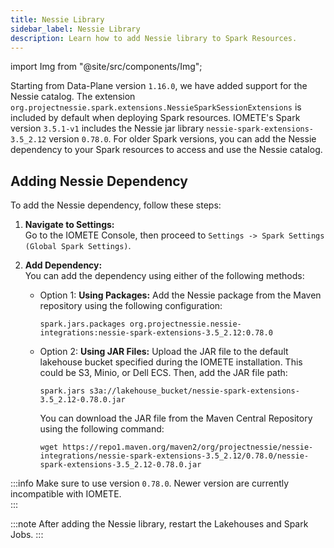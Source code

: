 ```yaml
---
title: Nessie Library
sidebar_label: Nessie Library
description: Learn how to add Nessie library to Spark Resources.
---
```


import Img from "@site/src/components/Img";

Starting from Data-Plane version `1.16.0`, we have added support for the Nessie catalog. The extension `org.projectnessie.spark.extensions.NessieSparkSessionExtensions` is included by default when deploying Spark resources. IOMETE's Spark version `3.5.1-v1` includes the Nessie jar library `nessie-spark-extensions-3.5_2.12` version `0.78.0`. For older Spark versions, you can add the Nessie dependency to your Spark resources to access and use the Nessie catalog.

## Adding Nessie Dependency

To add the Nessie dependency, follow these steps:  
1. **Navigate to Settings:**  
  Go to the IOMETE Console, then proceed to `Settings -> Spark Settings (Global Spark Settings)`.  

2. **Add Dependency:**  
  You can add the dependency using either of the following methods:  

   - Option 1: **Using Packages:**
     Add the Nessie package from the Maven repository using the following configuration:
     ```
     spark.jars.packages org.projectnessie.nessie-integrations:nessie-spark-extensions-3.5_2.12:0.78.0
     ```

   - Option 2: **Using JAR Files:**
     Upload the JAR file to the default lakehouse bucket specified during the IOMETE installation. This could be S3, Minio, or Dell ECS. Then, add the JAR file path:
     ```
     spark.jars s3a://lakehouse_bucket/nessie-spark-extensions-3.5_2.12-0.78.0.jar
     ```

     You can download the JAR file from the Maven Central Repository using the following command:  
     ```shell
     wget https://repo1.maven.org/maven2/org/projectnessie/nessie-integrations/nessie-spark-extensions-3.5_2.12/0.78.0/nessie-spark-extensions-3.5_2.12-0.78.0.jar
     ```

:::info
Make sure to use version `0.78.0`. Newer version are currently incompatible with IOMETE.  
:::

:::note
After adding the Nessie library, restart the Lakehouses and Spark Jobs.
:::